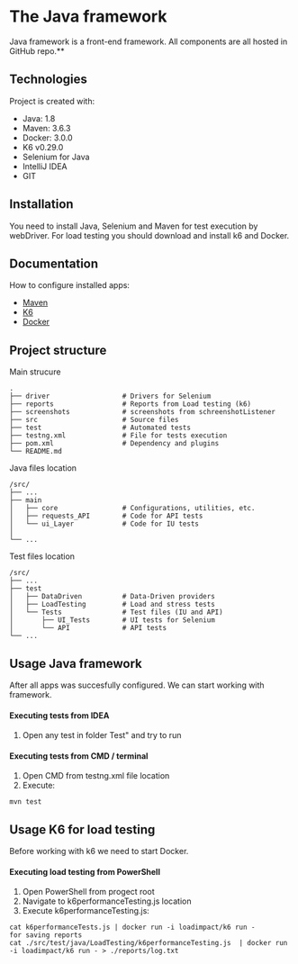 # The Java framework

Java framework is a front-end framework. All components are
all hosted in GitHub repo.**

## Technologies
Project is created with:
* Java: 1.8
* Maven: 3.6.3
* Docker: 3.0.0
* K6 v0.29.0
* Selenium for Java
* IntelliJ IDEA 
* GIT

## Installation

You need to install Java, Selenium and Maven for test execution by webDriver.
For load testing you should download and install k6 and Docker.

## Documentation
How to configure installed apps:
- [Maven](https://maven.apache.org/) 
- [K6](https://k6.io/docs/getting-started/running-k6)
- [Docker](https://docs.docker.com/get-docker/)

## Project structure

Main strucure

```
.
├── driver                  # Drivers for Selenium
├── reports                 # Reports from Load testing (k6)
├── screenshots             # screenshots from schreenshotListener
├── src                     # Source files
├── test                    # Automated tests
├── testng.xml              # File for tests execution
├── pom.xml                 # Dependency and plugins
└── README.md

```

Java files location

```
/src/
├── ...
├── main                    
│   ├── core                # Configurations, utilities, etc.
│   ├── requests_API        # Code for API tests
│   └── ui_Layer            # Code for IU tests
│                   
└── ...
```

Test files location

```
/src/
├── ...
├── test                    
│   ├── DataDriven          # Data-Driven providers
│   ├── LoadTesting         # Load and stress tests
│   └── Tests               # Test files (IU and API)
│       ├── UI_Tests        # UI tests for Selenium
│       └── API             # API tests
└── ...
```

## Usage Java framework
After all apps was succesfully configured. We can start working with framework.
#### Executing tests from IDEA 
   1. Open any test in folder Test" and try to run
#### Executing tests from CMD / terminal
   1. Open CMD from testng.xml file location
   2. Execute:
   ```
   mvn test
   ```
## Usage K6 for load testing
Before working with k6 we need to start Docker.
#### Executing load testing from PowerShell
   1. Open PowerShell from progect root
   2. Navigate to k6performanceTesting.js location
   3. Execute k6performanceTesting.js:
```
cat k6performanceTests.js | docker run -i loadimpact/k6 run -
for saving reports
cat ./src/test/java/LoadTesting/k6performanceTesting.js  | docker run -i loadimpact/k6 run - > ./reports/log.txt
```
